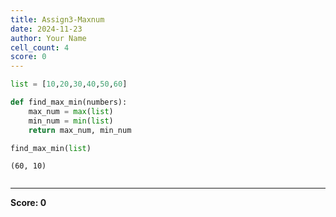```yaml
---
title: Assign3-Maxnum
date: 2024-11-23
author: Your Name
cell_count: 4
score: 0
---
```


```python
list = [10,20,30,40,50,60]
```


```python
def find_max_min(numbers):
    max_num = max(list)
    min_num = min(list)
    return max_num, min_num
```


```python
find_max_min(list)
```




    (60, 10)




```python

```


---
**Score: 0**

